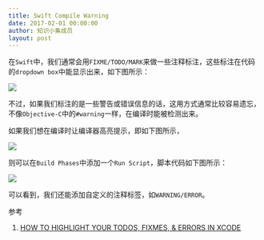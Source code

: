 ```yaml
---
title: Swift Compile Warning
date: 2017-02-01 00:00:00
author: 知识小集成员
layout: post
---
```



在`Swift`中，我们通常会用`FIXME/TODO/MARK`来做一些注释标注，这些标注在代码的`dropdown box`中能显示出来，如下图所示：

![](https://github.com/southpeak/iOS-tech-set/blob/master/images/2017/02/23-1-1.png?raw=true)

不过，如果我们标注的是一些警告或错误信息的话，这用方式通常比较容易遗忘，不像`Objective-C`中的`#warning`一样，在编译时能被检测出来。

如果我们想在编译时让编译器高亮提示，即如下图所示，

![](https://github.com/southpeak/iOS-tech-set/blob/master/images/2017/02/23-1-2.png?raw=true)

则可以在`Build Phases`中添加一个`Run Script`，脚本代码如下图所示：

![](https://github.com/southpeak/iOS-tech-set/blob/master/images/2017/02/23-1-3.png?raw=true)

可以看到，我们还能添加自定义的注释标签，如`WARNING/ERROR`。

参考

1. [HOW TO HIGHLIGHT YOUR TODOS, FIXMES, & ERRORS IN XCODE](https://krakendev.io/blog/generating-warnings-in-xcode)
